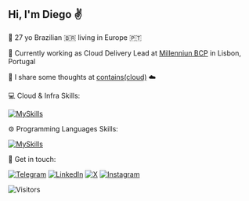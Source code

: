 ## Hi, I'm Diego :v:

👋 27 yo Brazilian 🇧🇷 living in Europe 🇵🇹

🏦 Currently working as Cloud Delivery Lead at [Millenniun BCP](https://www.millenniumbcp.pt/) in Lisbon, Portugal

💭 I share some thoughts at [contains(cloud)](https://containscloud.com) ☁️

💻 Cloud & Infra Skills:

[![MySkills](https://skillicons.dev/icons?i=aws,azure,kubernetes,terraform,docker,bash,git,powershell)](#)

⚙️ Programming Languages Skills:

[![MySkills](https://skillicons.dev/icons?i=python,dotnet)](#)

:speech_balloon: Get in touch:

[![Telegram](https://img.shields.io/badge/Telegram-2CA5E0?style=for-the-badge&logo=telegram&logoColor=white)](https://t.me/diego7marques)
[![LinkedIn](https://img.shields.io/badge/LinkedIn-0077B5?style=for-the-badge&logo=linkedin&logoColor=white)]([#](https://www.linkedin.com/in/diego7marques/))
[![X](https://img.shields.io/badge/X-000000?style=for-the-badge&logo=X&logoColor=white)]([#](https://twitter.com.com/diego7marques))
[![Instagram](https://img.shields.io/badge/Instagram-E4405F?style=for-the-badge&logo=instagram&logoColor=white)]([#](https://www.instagram.com/diego7marques))

![Visitors](https://api.visitorbadge.io/api/visitors?path=https%3A%2F%2Fgithub.com%2Fdiego7marques&label=PROFILE%20VIEWS&countColor=%23dce775&style=flat-square&labelStyle=upper)
